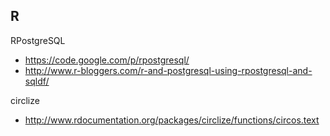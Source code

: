 
## R

RPostgreSQL
* https://code.google.com/p/rpostgresql/
* http://www.r-bloggers.com/r-and-postgresql-using-rpostgresql-and-sqldf/

circlize
* http://www.rdocumentation.org/packages/circlize/functions/circos.text